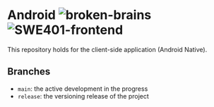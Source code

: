 # Android ![broken-brains](https://img.shields.io/badge/Broken-Brains-2463eb) ![SWE401-frontend](https://img.shields.io/badge/SWE401-Frontend-orange?logo=Counter-Strike)
This repository holds for the client-side application (Android Native).


## Branches
- `main`: the active development in the progress
- `release`: the versioning release of the project



